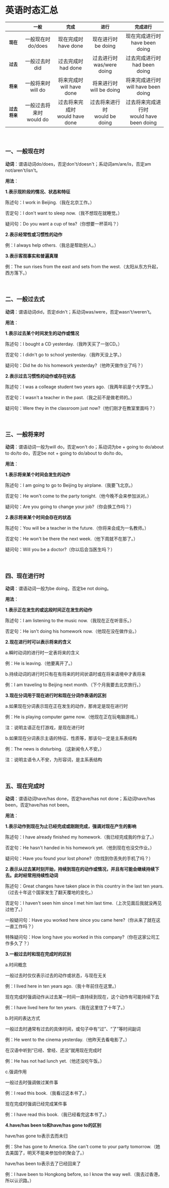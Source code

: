 # 英语时态汇总

|  | `一般` | `完成` | `进行` | `完成进行` |
| :---: | :---: | :---: | :---: | :---: |
| **`现在`** | 一般现在时<br>do/does | 现在完成时<br>have done | 现在进行时<br>be doing | 现在完成进行时<br>have been doing |
| **`过去`** | 一般过去时<br>did | 过去完成时<br>had done | 过去进行时<br>was/were doing | 过去完成进行时<br>had been doing |
| **`将来`** | 一般将来时<br>will do | 将来完成时<br>will have done | 将来进行时<br>will be doing | 将来完成进行时<br>will have been doing |
| **`过去将来`** | 一般过去将来时<br>would do | 过去将来完成时<br>would have done | 过去将来进行时<br>would be doing | 过去将来完成进行时<br>would have been doing |

<br>

## `一、一般现在时`

**动词**：谓语动词do/does，否定don't/doesn't；系动词am/are/is，否定am not/aren't/isn't。

**用法**：

**1.表示现阶段的情况、状态和特征**

陈述句：I work in Beijing.（我在北京工作。）

否定句：I don't want to sleep now.（我不想现在就睡觉。）

疑问句：Do you want a cup of tea?（你想要一杯茶吗？）

**2.表示经常性或习惯性的动作**

例：I always help others.（我总是帮助别人。）

**3.表示客观事实和普遍真理**

例：The sun rises from the east and sets from the west.（太阳从东方升起，西方落下。）

<br>

## `二、一般过去式`

**动词**：谓语动词did，否定didn't；系动词was/were，否定wasn't/weren't。

**用法**：

**1.表示过去某个时间发生的动作或情况**

陈述句：I bought a CD yesterday.（我昨天买了一张CD。）

否定句：I didn't go to school yesterday.（我昨天没上学。）

疑问句：Did he do his homework yesterday?（他昨天做作业了吗？）

**2.表示过去习惯性的动作或存在状态**

陈述句：I was a colleage student two years ago.（我两年前是个大学生。）

否定句：I wasn't a teacher in the past.（我之前不是做老师的。）

疑问句：Were they in the classroom just now?（他们刚才在教室里面吗？）

<br>

## `三、一般将来时`

**动词**：谓语动词一般为will do，否定won't do；系动词为be + going to do/about to do/to do，否定be not + going to do/about to do/to do。

**用法**：

**1.表示将来某个时间会发生的动作**

陈述句：I am going to go to Beijing by airplane.（我要飞北京。）

否定句：He won't come to the party tonight.（他今晚不会来参加派对。）

疑问句：Are you going to change your job?（你会换工作吗？）

**2.表示将来某个时间会存在的状态**

陈述句：You will be a teacher in the future.（你将来会成为一名教师。）

否定句：He won't be there the next week.（他下周就不在那了。）

疑问句：Will you be a doctor?（你以后会当医生吗？）

<br>

## `四、现在进行时`

**动词**：谓语动词一般为be doing，否定be not doing。

**用法**：

**1.表示正在发生的或这段时间正在发生的动作**

陈述句：I am listening to the music now.（我现在正在听音乐。）

否定句：He isn't doing his homework now.（他现在没在做作业。）

**2.现在进行时可以表示将来的含义**

a.瞬时动词的进行时一定表将来的含义

例：He is leaving.（他要离开了。）

b.持续动词的进行时只有在有将来的时间状语时或在将来语境中才表将来

例：I am traveling to Beijing next month.（下个月我要去北京旅行。）

**3.现在分词用于现在进行时和现在分词作表语的区别**

a.如果现在分词表示现在正在发生的动作，那肯定是现在进行时

例：He is playing computer game now.（他现在正在玩电脑游戏。）

注：说明主语正在打游戏，是现在进行时

b.如果现在分词表示主语的特征、性质等，那该句一定是主系表结构

例：The news is disturbing.（这新闻令人不安。）

注：说明主语令人不安，为形容词，是主系表结构

<br>

## `五、现在完成时`

**动词**：谓语动词have/has done，否定have/has not done；系动词have/has been，否定have/has not been。

**用法**：

**1.表示动作到现在为止已经完成或刚刚完成，强调对现在产生的影响**

陈述句：I have already finished my homework.（我已经完成我的作业了。）

否定句：He hasn't handed in his homework yet.（他到现在也没交作业。）

疑问句：Have you found your lost phone?（你找到你丢失的手机了吗？）

**2.表示从过去某时刻开始，持续到现在的动作或情况，并且有可能会继续持续下去。此时经常用持续性动词**

陈述句：Great changes have taken place in this country in the last ten years.（过去十年这个国家发生了翻天覆地的变化。）

否定句：I haven't seen him since I met him last time.（上次见面后我就没再见过他了。）

一般疑问句：Have you worked here since you came here?（你从来了就在这一直工作吗？）

特殊疑问句：How long have you worked in this company?（你在这家公司工作多久了？）

**3.一般过去时和现在完成时的区别**

a.时间概念

一般过去时仅仅表示过去的动作或状态，与现在无关

例：I lived here in ten years ago.（我十年前住在这里。）

现在完成时强调动作从过去某一时间一直持续到现在，这个动作有可能持续下去

例：I have lived here for ten years.（我在这里住了十年了。）

b.时间的表达方式

一般过去时通常有过去的具体时间，或句子中有“过”、“了”等时间副词

例：He went to the cinema yesterday.（他昨天去看电影了。）

在汉语中听到“已经、曾经、还没”就用现在完成时

例：He has not had lunch yet.（他还没吃午饭。）

c.强调作用

一般过去时强调做过某件事

例：I read this book.（我看过这本书了。）

现在完成时强调已经完成某件事

例：I have read this book.（我已经看完这本书了。）

**4.have/has been to和have/has gone to的区别**

have/has gone to表示去而未归

例：She has gone to America. She can't come to your party tomorrow.（她去美国了，明天不能来参加你的聚会了。）

have/has been to表示去了已经回来了

例：I have been to Hongkong before, so I know the way well.（我去过香港，所以认识路。）